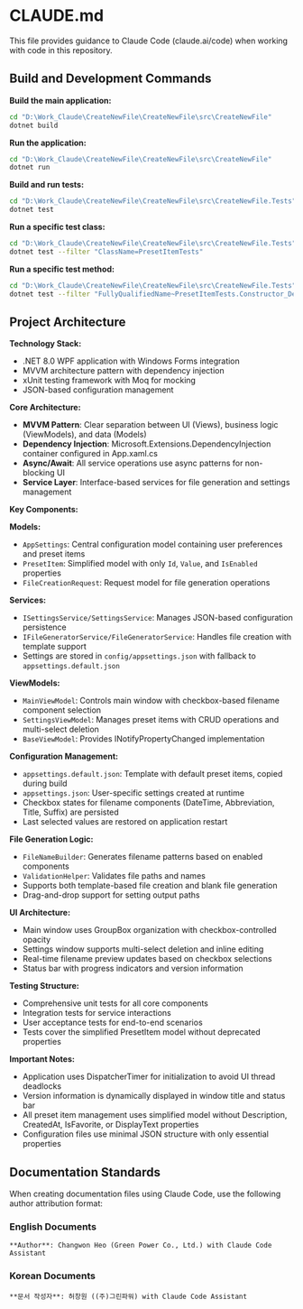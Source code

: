 # CLAUDE.md

This file provides guidance to Claude Code (claude.ai/code) when working with code in this repository.

## Build and Development Commands

**Build the main application:**
```bash
cd "D:\Work_Claude\CreateNewFile\CreateNewFile\src\CreateNewFile"
dotnet build
```

**Run the application:**
```bash
cd "D:\Work_Claude\CreateNewFile\CreateNewFile\src\CreateNewFile"
dotnet run
```

**Build and run tests:**
```bash
cd "D:\Work_Claude\CreateNewFile\CreateNewFile\src\CreateNewFile.Tests"
dotnet test
```

**Run a specific test class:**
```bash
cd "D:\Work_Claude\CreateNewFile\CreateNewFile\src\CreateNewFile.Tests"
dotnet test --filter "ClassName=PresetItemTests"
```

**Run a specific test method:**
```bash
cd "D:\Work_Claude\CreateNewFile\CreateNewFile\src\CreateNewFile.Tests"
dotnet test --filter "FullyQualifiedName~PresetItemTests.Constructor_DefaultValues_SetsCorrectDefaults"
```

## Project Architecture

**Technology Stack:**
- .NET 8.0 WPF application with Windows Forms integration
- MVVM architecture pattern with dependency injection
- xUnit testing framework with Moq for mocking
- JSON-based configuration management

**Core Architecture:**
- **MVVM Pattern**: Clear separation between UI (Views), business logic (ViewModels), and data (Models)
- **Dependency Injection**: Microsoft.Extensions.DependencyInjection container configured in App.xaml.cs
- **Async/Await**: All service operations use async patterns for non-blocking UI
- **Service Layer**: Interface-based services for file generation and settings management

**Key Components:**

**Models:**
- `AppSettings`: Central configuration model containing user preferences and preset items
- `PresetItem`: Simplified model with only `Id`, `Value`, and `IsEnabled` properties
- `FileCreationRequest`: Request model for file generation operations

**Services:**
- `ISettingsService/SettingsService`: Manages JSON-based configuration persistence
- `IFileGeneratorService/FileGeneratorService`: Handles file creation with template support
- Settings are stored in `config/appsettings.json` with fallback to `appsettings.default.json`

**ViewModels:**
- `MainViewModel`: Controls main window with checkbox-based filename component selection
- `SettingsViewModel`: Manages preset items with CRUD operations and multi-select deletion
- `BaseViewModel`: Provides INotifyPropertyChanged implementation

**Configuration Management:**
- `appsettings.default.json`: Template with default preset items, copied during build
- `appsettings.json`: User-specific settings created at runtime
- Checkbox states for filename components (DateTime, Abbreviation, Title, Suffix) are persisted
- Last selected values are restored on application restart

**File Generation Logic:**
- `FileNameBuilder`: Generates filename patterns based on enabled components
- `ValidationHelper`: Validates file paths and names
- Supports both template-based file creation and blank file generation
- Drag-and-drop support for setting output paths

**UI Architecture:**
- Main window uses GroupBox organization with checkbox-controlled opacity
- Settings window supports multi-select deletion and inline editing
- Real-time filename preview updates based on checkbox selections
- Status bar with progress indicators and version information

**Testing Structure:**
- Comprehensive unit tests for all core components
- Integration tests for service interactions
- User acceptance tests for end-to-end scenarios
- Tests cover the simplified PresetItem model without deprecated properties

**Important Notes:**
- Application uses DispatcherTimer for initialization to avoid UI thread deadlocks
- Version information is dynamically displayed in window title and status bar
- All preset item management uses simplified model without Description, CreatedAt, IsFavorite, or DisplayText properties
- Configuration files use minimal JSON structure with only essential properties

## Documentation Standards

When creating documentation files using Claude Code, use the following author attribution format:

### English Documents
```
**Author**: Changwon Heo (Green Power Co., Ltd.) with Claude Code Assistant
```

### Korean Documents
```
**문서 작성자**: 허창원 ((주)그린파워) with Claude Code Assistant
```